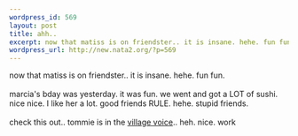```yaml
--- 
wordpress_id: 569
layout: post
title: ahh..
excerpt: now that matiss is on friendster.. it is insane. hehe. fun fun.marcia's bday was yesterday. it was fun. we went and got a LOT of sushi. nice nice. I like her a lot. good friends RULE. hehe. stupid friends.check this out.. tommie is in the village voice.. heh. nice. work
wordpress_url: http://new.nata2.org/?p=569
---
```

now that matiss is on friendster.. it is insane. hehe. fun fun.<br/><br/>marcia's bday was yesterday. it was fun. we went and got a LOT of sushi. nice nice. I like her a lot. good friends RULE. hehe. stupid friends.<br/><br/>check this out.. tommie is in the <a href="http://www.villagevoice.com/issues/0329/flylife.php">village voice</a>.. heh. nice. work
